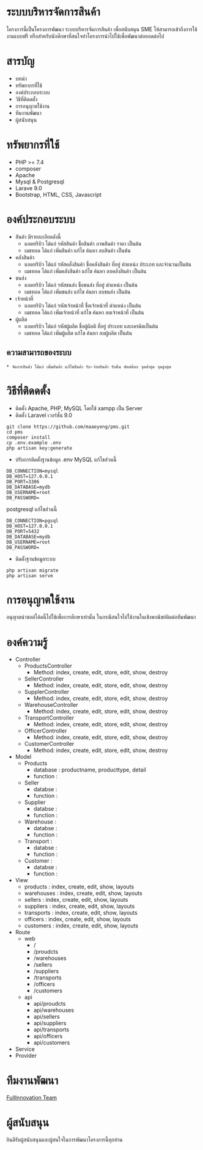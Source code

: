 # ระบบบริหารจัดการสินค้า
โครงการนี้เป็นโครงการพัฒนา ระบบบริหารจัดการสินค้า เพื่อสนับสนุน SME ให้สามารถเข้าถึงการใช้งานแบบฟรี หรือสำหรับนักศึกษาที่สนใจทำโครงการนำไปใช้เพื่อพัฒนาต่อยอดต่อไป 

# สารบัญ
* บทนำ
* ทรัพยากรที่ใช้
* องค์ประกอบระบบ
* วิธีที่ติดดตั้ง
* การอนุญาตใช้งาน
* ทีมงานพัฒนา
* ผู้สนับสนุน


# ทรัพยากรที่ใช้
* PHP >= 7.4
* composer
* Apache
* Mysql & Postgresql
* Larave 9.0
* Bootstrap, HTML, CSS, Javascript


# องค์ประกอบระบบ
* สินค้า มีรายละเอียดดังนี้
    * แอดทริบิว ได้แก่ รหัสสินค้า ชื่อสินค้า ภาพสินค้า ราคา เป็นต้น
    * เมธทอด ได้แก่ เพิ่มสินค้า แก้ไข ค้นหา ลบสินค้า เป็นต้น
* คลังสินค้า
    * แอดทริบิว ได้แก่ รหัสคลั่งสินค้า ชื่อคลังสินค้า ที่อยู่ ตำแหน่ง ประเภท และจำนวนเป็นต้น
    * เมธทอด ได้แก่ เพิ่มคลังสินค้า แก้ไข ค้นหา ลบคลังสินค้า   เป็นต้น
* ขนส่ง
    * แอดทริบิว ได้แก่ รหัสขนส่ง ชื่อขนส่ง ที่อยู่ ตำแหน่ง เป็นต้น
    * เมธทอด ได้แก่ เพิ่มขนส่ง แก้ไข ค้นหา ลบขนส่ง   เป็นต้น
* เจ้าหน้าที่
    * แอดทริบิว ได้แก่ รหัสเจ้าหน้าที่ ชื่อเจ้าหน้าที่ ตำแหน่ง เป็นต้น
    * เมธทอด ได้แก่ เพิ่มเจ้าหน้าที่ แก้ไข ค้นหา ลบเจ้าหน้าที่  เป็นต้น
* ผู้ผลิต
    * แอดทริบิว ได้แก่ รหัสผู้ผลิต ชื่อผู้ผิลติ ที่อยู่  ประเภท และเครดิตเป็นต้น
    * เมธทอด ได้แก่ เพิ่มผู้ผลิต แก้ไข ค้นหา ลบผู้ผลิต  เป็นต้น


## ความสามารถของระบบ
    * จัดการสินค้า ได้แก่ เพิ่มสินค้า แก้ไขสินค้า รับ-จ่ายสินค้า รับคืน ตัดสต๊อก จุดต่ำสุด จุดสูงสุด


# วิธีที่ติดดตั้ง
* ติดตั้ง Apache, PHP, MySQL โดยใช้ xampp เป็น Server
* ติดตั้ง Laravel เวอร์ชั่น 9.0
```
git clone https://github.com/maaeyeng/pms.git
cd pms
composer install
cp .env.example .env
php artisan key:generate
```
* ปรับการติดตั้งฐานข้อมูล .env
MySQL แก้ไขส่วนนี้
```
DB_CONNECTION=mysql
DB_HOST=127.0.0.1
DB_PORT=3306
DB_DATABASE=mydb
DB_USERNAME=root
DB_PASSWORD=
```
postgresql แก้ไขส่วนนี้
```
DB_CONNECTION=pgsql
DB_HOST=127.0.0.1
DB_PORT=5432
DB_DATABASE=mydb
DB_USERNAME=root
DB_PASSWORD=
```

* ติดตั้งฐานข้อมูลระบบ
```
php artisan migrate
php artisan serve
``` 


# การอนุญาตใช้งาน
อนุญาตนำซอต์โค้ดนี้ไปใช้เพื่อการศึกษาเท่านั้น ในกรณีสนใจไปใช้งานในเชิงพาณิชย์ติดต่อทีมพัฒนา


# องค์ความรู้
* Controller
    * ProductsController 
        * Method: index, create, edit, store, edit, show, destroy
    * SellerController
        * Method: index, create, edit, store, edit, show, destroy
    * SupplerController
        * Method: index, create, edit, store, edit, show, destroy
    * WarehouseController
        * Method: index, create, edit, store, edit, show, destroy
    * TransportController
        * Method: index, create, edit, store, edit, show, destroy
    * OfficerController
        * Method: index, create, edit, store, edit, show, destroy
    * CustomerController
        * Method: index, create, edit, store, edit, show, destroy
* Model
    * Products 
        * database : productname, producttype, detail 
        * function : 
    * Seller 
        * databse :
        * function :
    * Supplier  
        * databse :
        * function :
    * Warehouse :
        * databse :
        * function :
    * Transport :
        * databse :
        * function :
    * Customer :
        * databse :
        * function :
* View
    * products : index, create, edit, show, layouts
    * warehouses : index, create, edit, show, layouts
    * sellers : index, create, edit, show, layouts
    * suppliers : index, create, edit, show, layouts
    * transports : index, create, edit, show, layouts
    * officers : index, create, edit, show, layouts
    * customers : index, create, edit, show, layouts
* Route
    * web
        * /
        * /proudcts
        * /warehouses
        * /sellers
        * /suppliers 
        * /transports
        * /officers
        * /customers
    * api
        * api/proudcts
        * api/warehouses
        * api/sellers
        * api/suppliers 
        * api/transports
        * api/officers
        * api/customers
* Service
* Provider

# ทีมงานพัฒนา
<a href="https://innovationfull.herokuapp.com">FullInnovation Team </a>



# ผู้สนับสนุน
ยินดีรับผู้สนับสนุนและผู้สนใจในการพัฒนาโครงการนี้ทุกท่าน



